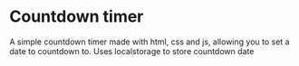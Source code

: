 # Countdown timer
A simple countdown timer made with html, css and js, allowing you to set a date to countdown to.
Uses localstorage to store countdown date
